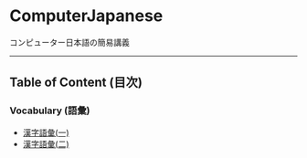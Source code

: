 # ComputerJapanese

コンピューター日本語の簡易講義

---

## Table of Content (目次)

### Vocabulary (語彙)

- [漢字語彙(一)](<./語彙/漢字語彙(一)>)
- [漢字語彙(二)](<./語彙/漢字語彙(二)>)
